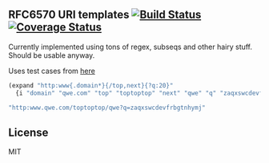 ## RFC6570 URI templates [![Build Status](https://travis-ci.org/deadtrickster/cl-uri-template.svg?branch=master)](https://travis-ci.org/deadtrickster/uri-template) [![Coverage Status](https://coveralls.io/repos/deadtrickster/uri-template/badge.svg?branch=master&service=github)](https://coveralls.io/github/deadtrickster/cl-uri-template?branch=master)

Currently implemented using tons of regex, subseqs and other hairy stuff.
Should be usable anyway.

Uses test cases from [here](https://github.com/uri-templates)

```lisp
(expand "http:www{.domain*}{/top,next}{?q:20}"
  {i "domain" "qwe.com" "top" "toptoptop" "next" "qwe" "q" "zaqxswcdevfrbgtnhymju,ki"})

"http:www.qwe.com/toptoptop/qwe?q=zaqxswcdevfrbgtnhymj"
```

## License
MIT

